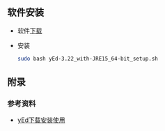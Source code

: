 ## 软件安装

* 软件[下载](https://www.yworks.com/products/yed)

* 安装

  ```bash
  sudo bash yEd-3.22_with-JRE15_64-bit_setup.sh
  ```






## 附录

### 参考资料

* [yEd下载安装使用](https://blog.csdn.net/weixin_40953930/article/details/105545890)